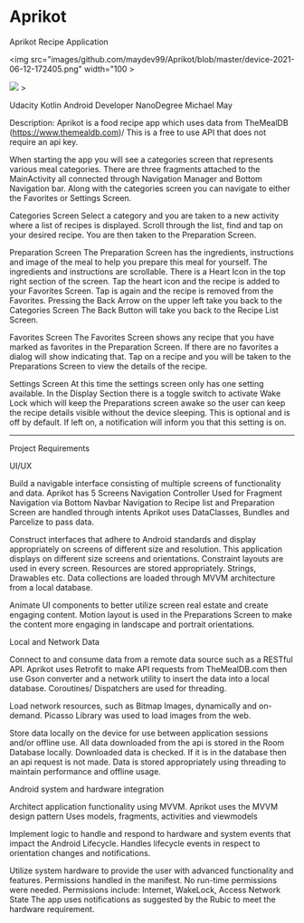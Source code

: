# Aprikot
Aprikot
Recipe Application

<img src="images/github.com/maydev99/Aprikot/blob/master/device-2021-06-12-172405.png" width="100 >

![](images/github.com/maydev99/Aprikot/blob/master/device-2021-06-12-172405.png) >

Udacity Kotlin Android Developer NanoDegree
Michael May


Description:
Aprikot is a food recipe app which uses data from TheMealDB (https://www.themealdb.com)/
This is a free to use API that does not require an api key. 

When starting the app you will see a categories screen that represents various meal categories. There are three fragments attached to the MainActivity all connected through Navigation Manager and Bottom Navigation bar. Along with the categories screen you can navigate to either the Favorites or Settings Screen.

Categories Screen
Select a category and you are taken to a new activity where a list of recipes is displayed.
Scroll through the list, find  and tap on your desired recipe. You are then taken to the Preparation Screen.

Preparation Screen
The Preparation Screen has the ingredients, instructions and image of the meal to help you prepare this meal for yourself.
The ingredients and instructions are scrollable.
There is a Heart Icon in the top right section of the screen. Tap the heart icon and the recipe is added to your Favorites Screen. Tap is again and the recipe is removed from the Favorites.
Pressing the Back Arrow on the upper left take you back to the Categories Screen
The Back Button will take you back to the Recipe List Screen.

Favorites Screen
The Favorites Screen shows any recipe that you have marked as favorites in the Preparation Screen. If there are no favorites a dialog will show indicating that.
Tap on a recipe and you will be taken to the Preparations Screen to view the details of the recipe.

Settings Screen
At this time the settings screen only has one setting available.
In the Display Section there is a toggle switch to activate Wake Lock which will keep the Preparations screen awake so the user can keep the recipe details visible without the device sleeping. This is optional and is off by default. If left on, a notification will inform you that this setting is on.


*********************
Project Requirements


UI/UX

Build a navigable interface consisting of multiple screens of functionality and data.
Aprikot has 5 Screens
Navigation Controller Used for Fragment Navigation via Bottom Navbar
Navigation to Recipe list and Preparation Screen are handled through intents
Aprikot uses DataClasses, Bundles and Parcelize to pass data.
 
 
Construct interfaces that adhere to Android standards and display appropriately on screens of different size and resolution.
This application displays on different size screens and orientations.
Constraint layouts are used in every screen.
Resources are stored appropriately. Strings, Drawables etc.
Data collections are loaded through MVVM architecture from a local database.
 
 
Animate UI components to better utilize screen real estate and create engaging content.
Motion layout is used in the Preparations Screen to make the content more engaging in landscape and portrait orientations.
 
 
Local and Network Data
 
Connect to and consume data from a remote data source such as a RESTful API.
Aprikot uses Retrofit to make API requests from TheMealDB.com then use Gson converter and a network utility to insert the data into a local database.
Coroutines/ Dispatchers are used for threading.
 
Load network resources, such as Bitmap Images, dynamically and on-demand.
Picasso Library was used to load images from the web.
 
Store data locally on the device for use between application sessions and/or offline use.
All data downloaded from the api is stored in the Room Database locally.
Downloaded data is checked. If it is in the database then an api request is not made.
Data is stored appropriately using threading to maintain performance and offline usage.
 
Android system and hardware integration
 
Architect application functionality using MVVM.
Aprikot uses the MVVM design pattern 
Uses models, fragments, activities and viewmodels
 
Implement logic to handle and respond to hardware and system events that impact the Android Lifecycle.
Handles lifecycle events in respect to orientation changes and notifications.

Utilize system hardware to provide the user with advanced functionality and features.
Permissions handled in the manifest. No run-time permissions were needed.
Permissions include: Internet, WakeLock, Access Network State
The app uses notifications as suggested by the Rubic to meet the hardware requirement.


